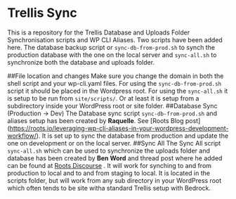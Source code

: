 # Trellis Sync
This is a repository for the Trellis Database and Uploads Folder Synchronisation scripts and WP CLI Aliases. Two scripts have been added here. The database backup script or `sync-db-from-prod.sh` to synch the production database with the one on the local server and `sync-all.sh` to synchronize both the database and uploads folder.

##File location and changes
Make sure you change the domain in both the shell script and your wp-cli.yaml files. For using the `sync-db-from-prod.sh` script it should be placed in the Wordpress root. For using the `sync-all.sh` it is setup to be run from `site/scripts/`. Or at least it is setup from a subdirectory inside your WordPress root or site folder.
##Database Sync (Production -> Dev)
The Database sync script `sync-db-from-prod.sh` and aliases setup has been created by **Raquelle**. See [Roots Blog post] (https://roots.io/leveraging-wp-cli-aliases-in-your-wordpress-development-workflow/). It is set up to sync the database from production and update the one on development or on the local server.
##Sync All
The Sync All script `sync-all.sh` which can be used to synchronize the uploads folder and database has been created by **Ben Word** and thread post where he added can be found at [Roots Discourse]( https://discourse.roots.io/t/leveraging-wp-cli-aliases-in-your-wordpress-development-workflow/8414/12) . It will work for synching to and from production to local and to and from staging to local. It is located in the scripts folder, but will work from any sub directory in your WordPress root which often tends to be site witha standard Trellis setup with Bedrock.
